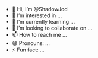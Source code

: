 - 👋 Hi, I’m @ShadowJod
- 👀 I’m interested in ...
- 🌱 I’m currently learning ...
- 💞️ I’m looking to collaborate on ...
- 📫 How to reach me ...
- 😄 Pronouns: ...
- ⚡ Fun fact: ...

<!---
ShadowJod/ShadowJod is a ✨ special ✨ repository because its `README.md` (this file) appears on your GitHub profile.
You can click the Preview link to take a look at your changes.
--->
